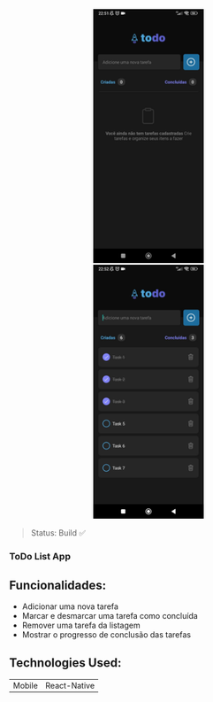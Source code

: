 <center><img src=".\assets\1.jpg" style="width:200px;"></center>
<center><img src=".\assets\2.jpg" style="width:200px;"></center>

> Status: Build ✅

### ToDo List App

## Funcionalidades:
- Adicionar uma nova tarefa
- Marcar e desmarcar uma tarefa como concluída
- Remover uma tarefa da listagem
- Mostrar o progresso de conclusão das tarefas
   
## Technologies Used:

<table>
  <tr>
  <td>Mobile</td>
    <td>React-Native</td>
  </tr>
</table>

